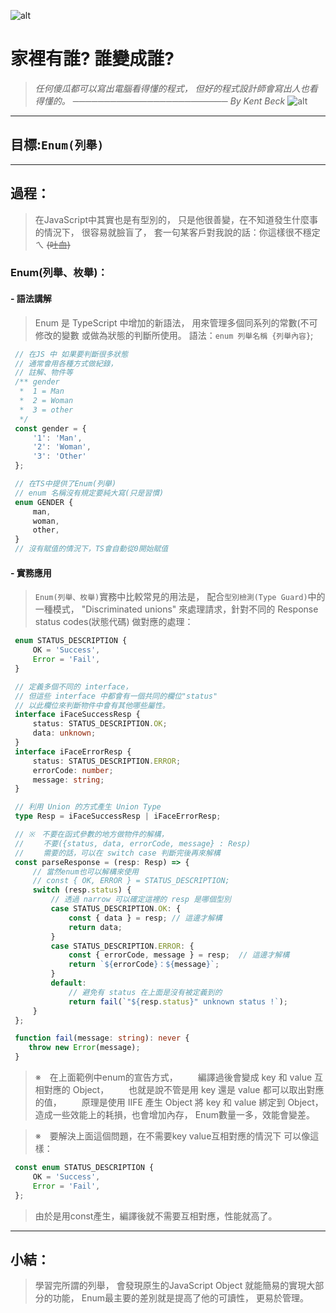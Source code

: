 ![alt](https://)

# 家裡有誰? 誰變成誰?
> *任何傻瓜都可以寫出電腦看得懂的程式，*
> *但好的程式設計師會寫出人也看得懂的。*
> *───────────────────────── By Kent Beck*
![alt](https://)

---
## 目標:`Enum(列舉)`

---
## 過程：
   > 在JavaScript中其實也是有型別的，
   > 只是他很善變，在不知道發生什麼事的情況下，
   > 很容易就臉盲了，
   > 套一句某客戶對我說的話：你這樣很不穩定ㄟ ~~(吐血)~~

   ### Enum(列舉、枚舉)：
   #### - 語法講解
   > Enum 是 TypeScript 中增加的新語法，
   > 用來管理多個同系列的常數(不可修改的變數
   > 或做為狀態的判斷所使用。
   > 語法：`enum 列舉名稱 {列舉內容}`;

   ```javascript
    // 在JS 中 如果要判斷很多狀態
    // 通常會用各種方式做紀錄，
    // 註解、物件等
    /** gender
     *  1 = Man
     *  2 = Woman
     *  3 = other
     */
    const gender = {
        '1': 'Man',
        '2': 'Woman',
        '3': 'Other'
    };
   ```
   ```typescript
    // 在TS中提供了Enum(列舉)
    // enum 名稱沒有規定要純大寫(只是習慣)
    enum GENDER {
        man,
        woman,
        other,
    }
    // 沒有賦值的情況下，TS會自動從0開始賦值
   ```
   #### - 實務應用
   > `Enum(列舉、枚舉)`實務中比較常見的用法是，
   > 配合`型別檢測(Type Guard)`中的一種模式，
   > "Discriminated unions"
   > 來處理請求，針對不同的 Response status codes(狀態代碼)
   > 做對應的處理：

   ```typescript
    enum STATUS_DESCRIPTION {
        OK = 'Success',
        Error = 'Fail',
    }

    // 定義多個不同的 interface，
    // 但這些 interface 中都會有一個共同的欄位"status"
    // 以此欄位來判斷物件中會有其他哪些屬性。
    interface iFaceSuccessResp {
        status: STATUS_DESCRIPTION.OK;
        data: unknown;
    }
    interface iFaceErrorResp {
        status: STATUS_DESCRIPTION.ERROR;
        errorCode: number;
        message: string;
    }

    // 利用 Union 的方式產生 Union Type
    type Resp = iFaceSuccessResp | iFaceErrorResp;

    // ※　不要在函式參數的地方做物件的解構，
    // 　　不要({status, data, errorCode, message} : Resp)
    // 　　需要的話，可以在 switch case 判斷完後再來解構
    const parseResponse = (resp: Resp) => {
        // 當然enum也可以解構來使用
        // const { OK, ERROR } = STATUS_DESCRIPTION;
        switch (resp.status) {
            // 透過 narrow 可以確定這裡的 resp 是哪個型別
            case STATUS_DESCRIPTION.OK: {
                const { data } = resp; // 這邊才解構
                return data;
            }
            case STATUS_DESCRIPTION.ERROR: {
                const { errorCode, message } = resp;  // 這邊才解構
                return `${errorCode}：${message}`;
            }
            default:
                // 避免有 status 在上面是沒有被定義到的
                return fail(`"${resp.status}" unknown status !`);
        }
    };

    function fail(message: string): never {
       throw new Error(message);
    }
   ```
   > ※　在上面範例中enum的宣告方式，
   > 　　編譯過後會變成 key 和 value 互相對應的 Object，
   > 　　也就是說不管是用 key 還是 value 都可以取出對應的值，
   > 　　原理是使用 IIFE 產生 Object 將 key 和 value 綁定到 Object，
   >    造成一些效能上的耗損，也會增加內存，
   >    Enum數量一多，效能會變差。

   > ※　要解決上面這個問題，在不需要key value互相對應的情況下
   >    可以像這樣：
   ```typescript
    const enum STATUS_DESCRIPTION {
        OK = 'Success',
        Error = 'Fail',
    };
   ```
   > 由於是用const產生，編譯後就不需要互相對應，性能就高了。

---
## 小結：
   > 學習完所謂的列舉，
   > 會發現原生的JavaScript Object
   > 就能簡易的實現大部分的功能，
   > Enum最主要的差別就是提高了他的可讀性，
   > 更易於管理。
